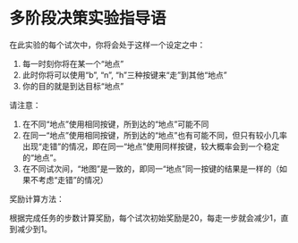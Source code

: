 # 多阶段决策实验指导语

在此实验的每个试次中，你将会处于这样一个设定之中：

1. 每一时刻你将在某一个“地点”
2. 此时你将可以使用“b”, “n”, “h”三种按键来“走”到其他“地点”
3. 你的目的就是到达目标“地点”

请注意：

1. 在不同“地点”使用相同按键，所到达的“地点”可能不同
2. 在同一“地点”使用相同按键，所到达的“地点”也有可能不同，但只有较小几率出现“走错”的情况，即在同一“地点”使用同样按键，较大概率会到一个稳定的“地点”。
3. 在不同试次间，“地图”是一致的，即同一“地点”同一按键的结果是一样的（如果不考虑“走错”的情况）

奖励计算方法：

根据完成任务的步数计算奖励，每个试次初始奖励是20，每走一步就会减少1，直到减少到1。


